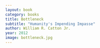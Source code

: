 ```yaml
---
layout: book
category: books
title: Bottleneck 
subtitle: "Humanity's Impending Impasse"
author: William R. Catton Jr.
year: 2012
image: bottleneck.jpg
---
```

